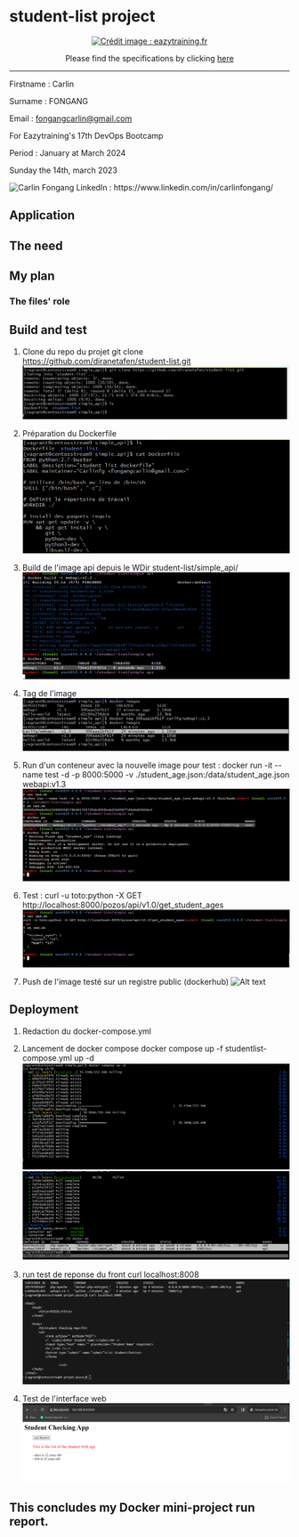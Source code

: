 # student-list project
<p align="center">
  <a href="https://github.com/diranetafen/student-list.git">
    <img src="https://user-images.githubusercontent.com/18481009/84582395-ba230b00-adeb-11ea-9453-22ed1be7e268.jpg" alt="Crédit image : eazytraining.fr" width="500" height="300">
  </a>
</p>
<p align="center">Please find the specifications by clicking <a href="https://github.com/diranetafen/student-list.git">here</a></p>


------------

Firstname : Carlin

Surname : FONGANG

Email : fongangcarlin@gmail.com

For Eazytraining's 17th DevOps Bootcamp

Period : January at March 2024

Sunday the 14th, march 2023


<img src="https://media.licdn.com/dms/image/C4E03AQEUnPkOFFTrWQ/profile-displayphoto-shrink_400_400/0/1618084678051?e=1710979200&v=beta&t=sMjRKoI0WFlbqYYgN0TWVobs9k31DBeSiOffAOM8HAo" width="50" height="50" alt="Carlin Fongang"> 
LinkedIn : https://www.linkedin.com/in/carlinfongang/


## Application

## The need

## My plan

### The files' role

## Build and test
1. Clone du repo du projet 
git clone https://github.com/diranetafen/student-list.git
![Alt text](img/image-1.png)

2. Préparation du Dockerfile
![Alt text](img/image-2.png)

3. Build de l'image api depuis le WDir student-list/simple_api/
![Alt text](img/image-3.png)

4. Tag de l'image
![Alt text](img/image-4.png)

5. Run d'un conteneur avec la nouvelle image pour test : 
 docker run -it --name test -d -p 8000:5000 -v ./student_age.json:/data/student_age.json webapi:v1.3
![Alt text](img/image-5.png)

6. Test : 
curl -u toto:python -X GET http://localhost:8000/pozos/api/v1.0/get_student_ages
![Alt text](img/image-6.png)

7. Push de l'image testé sur un registre public (dockerhub)
![Alt text](image-7.png)


## Deployment
1. Redaction du docker-compose.yml

2. Lancement de docker compose
docker compose up -f studentlist-compose.yml up -d
![Alt text](img/image-8.png)
![Alt text](img/image-9.png)

3. run test de reponse du front
curl localhost:8008
![Alt text](img/image-10.png)

4. Test de l'interface web
![Alt text](img/image-11.png)


## This concludes my Docker mini-project run report.